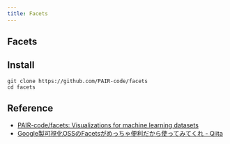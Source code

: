 ```yaml
---
title: Facets
---
```


## Facets

## Install

```
git clone https://github.com/PAIR-code/facets
cd facets
```

## Reference
* [PAIR-code/facets: Visualizations for machine learning datasets](https://github.com/PAIR-code/facets)
* [Google製可視化OSSのFacetsがめっちゃ便利だから使ってみてくれ - Qiita](https://qiita.com/inoue0426/items/071c127428112f498421)
